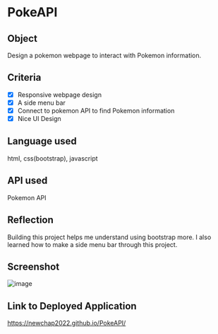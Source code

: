 # PokeAPI

## Object 
Design a pokemon webpage to interact with Pokemon information.

## Criteria
- [x] Responsive webpage design
- [x] A side menu bar
- [x] Connect to pokemon API to find Pokemon information
- [x] Nice UI Design

## Language used
html, css(bootstrap), javascript

## API used
Pokemon API

## Reflection
Building this project helps me understand using bootstrap more. I also learned how to make a side menu bar through this project.

## Screenshot
![image](https://user-images.githubusercontent.com/103200377/195873255-8e031438-1f9c-4fec-98c8-2a16d7b4a2cc.png)

## Link to Deployed Application
https://newchap2022.github.io/PokeAPI/
